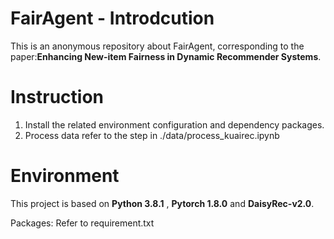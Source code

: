 # FairAgent - Introdcution
This is an anonymous repository about FairAgent, corresponding to the paper:**Enhancing New-item Fairness in Dynamic Recommender Systems**.
# Instruction
1. Install the related environment configuration and dependency packages.
2. Process data refer to the step in ./data/process_kuairec.ipynb
# Environment
This project is based on **Python 3.8.1** , **Pytorch 1.8.0** and **DaisyRec-v2.0**.

Packages: Refer to requirement.txt


